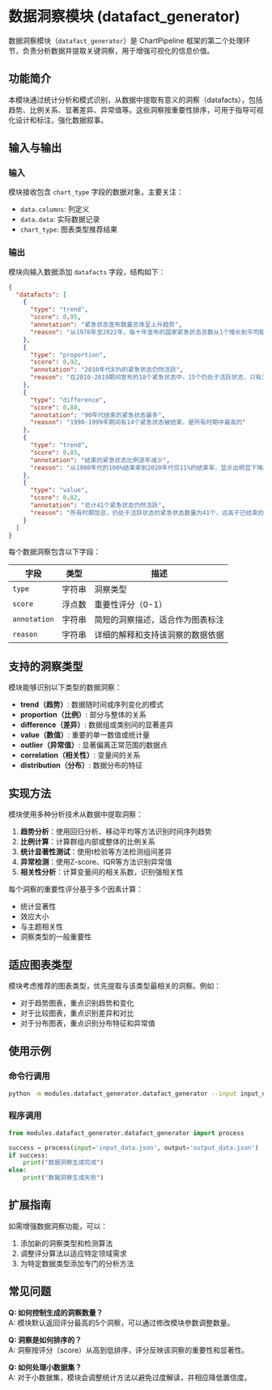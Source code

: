 # 数据洞察模块 (datafact_generator)

数据洞察模块（`datafact_generator`）是 ChartPipeline 框架的第二个处理环节，负责分析数据并提取关键洞察，用于增强可视化的信息价值。

## 功能简介

本模块通过统计分析和模式识别，从数据中提取有意义的洞察（datafacts），包括趋势、比例关系、显著差异、异常值等。这些洞察按重要性排序，可用于指导可视化设计和标注，强化数据叙事。

## 输入与输出

### 输入

模块接收包含 `chart_type` 字段的数据对象，主要关注：

- `data.columns`: 列定义
- `data.data`: 实际数据记录
- `chart_type`: 图表类型推荐结果

### 输出

模块向输入数据添加 `datafacts` 字段，结构如下：

```json
{
  "datafacts": [
    {
      "type": "trend",
      "score": 0.95,
      "annotation": "紧急状态宣布数量总体呈上升趋势",
      "reason": "从1976年至2022年，每十年宣布的国家紧急状态总数从1个增长到平均每十年超过15个"
    },
    {
      "type": "proportion",
      "score": 0.92,
      "annotation": "2010年代83%的紧急状态仍然活跃",
      "reason": "在2010-2019期间宣布的18个紧急状态中，15个仍处于活跃状态，只有3个已结束"
    },
    {
      "type": "difference",
      "score": 0.88,
      "annotation": "90年代结束的紧急状态最多",
      "reason": "1990-1999年期间有14个紧急状态被结束，是所有时期中最高的"
    },
    {
      "type": "trend",
      "score": 0.85,
      "annotation": "结束的紧急状态比例逐年减少",
      "reason": "从1980年代的100%结束率到2020年代仅11%的结束率，显示出明显下降趋势"
    },
    {
      "type": "value",
      "score": 0.82,
      "annotation": "总计41个紧急状态仍然活跃",
      "reason": "所有时期加总，仍处于活跃状态的紧急状态数量为41个，远高于已结束的30个"
    }
  ]
}
```

每个数据洞察包含以下字段：

| 字段 | 类型 | 描述 |
|------|------|------|
| `type` | 字符串 | 洞察类型 |
| `score` | 浮点数 | 重要性评分（0-1） |
| `annotation` | 字符串 | 简短的洞察描述，适合作为图表标注 |
| `reason` | 字符串 | 详细的解释和支持该洞察的数据依据 |

## 支持的洞察类型

模块能够识别以下类型的数据洞察：

- **trend（趋势）**: 数据随时间或序列变化的模式
- **proportion（比例）**: 部分与整体的关系
- **difference（差异）**: 数据组或类别间的显著差异
- **value（数值）**: 重要的单一数值或统计量
- **outlier（异常值）**: 显著偏离正常范围的数据点
- **correlation（相关性）**: 变量间的关系
- **distribution（分布）**: 数据分布的特征

## 实现方法

模块使用多种分析技术从数据中提取洞察：

1. **趋势分析**：使用回归分析、移动平均等方法识别时间序列趋势
2. **比例计算**：计算群组内部或整体的比例关系
3. **统计显著性测试**：使用t检验等方法检测组间差异
4. **异常检测**：使用Z-score、IQR等方法识别异常值
5. **相关性分析**：计算变量间的相关系数，识别强相关性

每个洞察的重要性评分基于多个因素计算：
- 统计显著性
- 效应大小
- 与主题相关性
- 洞察类型的一般重要性

## 适应图表类型

模块考虑推荐的图表类型，优先提取与该类型最相关的洞察。例如：
- 对于趋势图表，重点识别趋势和变化
- 对于比较图表，重点识别差异和对比
- 对于分布图表，重点识别分布特征和异常值

## 使用示例

### 命令行调用

```bash
python -m modules.datafact_generator.datafact_generator --input input_data.json --output output_data.json
```

### 程序调用

```python
from modules.datafact_generator.datafact_generator import process

success = process(input='input_data.json', output='output_data.json')
if success:
    print("数据洞察生成完成")
else:
    print("数据洞察生成失败")
```

## 扩展指南

如需增强数据洞察功能，可以：

1. 添加新的洞察类型和检测算法
2. 调整评分算法以适应特定领域需求
3. 为特定数据类型添加专门的分析方法

## 常见问题

**Q: 如何控制生成的洞察数量？**  
A: 模块默认返回评分最高的5个洞察，可以通过修改模块参数调整数量。

**Q: 洞察是如何排序的？**  
A: 洞察按评分（score）从高到低排序，评分反映该洞察的重要性和显著性。

**Q: 如何处理小数据集？**  
A: 对于小数据集，模块会调整统计方法以避免过度解读，并相应降低置信度。 